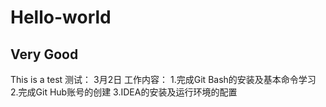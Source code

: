 # Hello-world
## Very Good
This is a test
测试：
3月2日 工作内容：
                        1.完成Git Bash的安装及基本命令学习
                        2.完成Git Hub账号的创建
                        3.IDEA的安装及运行环境的配置 

